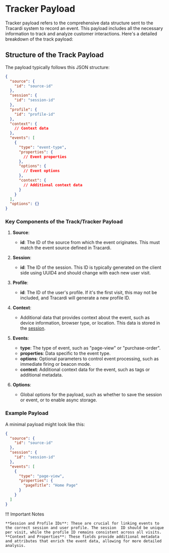 # Tracker Payload

Tracker payload refers to the comprehensive data structure sent to the Tracardi system to record an
event. This payload includes all the necessary information to track and analyze customer interactions. Here's a detailed
breakdown of the track payload:

## Structure of the Track Payload

The payload typically follows this JSON structure:

```json title="Example of tracker payload"
{
  "source": {
    "id": "source-id"
  },
  "session": {
    "id": "session-id"
  },
  "profile": {
    "id": "profile-id"
  },
  "context": {
    // Context data
  },
  "events": [
    {
      "type": "event-type",
      "properties": {
        // Event properties
      },
      "options": {
        // Event options
      },
      "context": {
        // Additional context data
      }
    }
  ],
  "options": {}
}
```

### Key Components of the Track/Tracker Payload

1. **Source**:
    - **id**: The ID of the source from which the event originates. This must match the event source defined in
      Tracardi.

2. **Session**:
    - **id**: The ID of the session. This ID is typically generated on the client side using UUID4 and should change
      with each new user visit.

3. **Profile**:
    - **id**: The ID of the user's profile. If it's the first visit, this may not be included, and Tracardi will
      generate a new profile ID.

4. **Context**:
    - Additional data that provides context about the event, such as device information, browser type, or location. This data is stored in the [session](../components/session.md).

6. **Events**:
    - **type**: The type of event, such as "page-view" or "purchase-order".
    - **properties**: Data specific to the event type.
    - **options**: Optional parameters to control event processing, such as immediate firing or beacon mode.
    - **context**: Additional context data for the event, such as tags or additional metadata.

7. **Options**:
    - Global options for the payload, such as whether to save the session or event, or to enable async storage.

### Example Payload

A minimal payload might look like this:

```json title="Minimal payload"
{
  "source": {
    "id": "source-id"
  },
  "session": {
    "id": "session-id"
  },
  "events": [
    {
      "type": "page-view",
      "properties": {
        "pageTitle": "Home Page"
      }
    }
  ]
}
```

!!! Important Notes

    **Session and Profile IDs**: These are crucial for linking events to the correct session and user profile. The session  ID should be unique per visit, while the profile ID remains consistent across all visits.
    **Context and Properties**: These fields provide additional metadata and attributes that enrich the event data, allowing for more detailed analysis.
